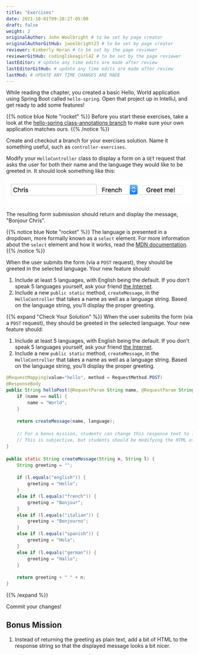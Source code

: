 ```yaml
---
title: "Exercises"
date: 2021-10-01T09:28:27-05:00
draft: false
weight: 2
originalAuthor: John Woolbright # to be set by page creator
originalAuthorGitHub: jwoolbright23 # to be set by page creator
reviewer: Kimberly Horan # to be set by the page reviewer
reviewerGitHub: codinglikeagirl42 # to be set by the page reviewer
lastEditor: # update any time edits are made after review
lastEditorGitHub: # update any time edits are made after review
lastMod: # UPDATE ANY TIME CHANGES ARE MADE
---
```


While reading the chapter, you created a basic Hello, World application using Spring Boot called `hello-spring`. Open that project up in IntelliJ, and get ready to add some features!

{{% notice blue Note "rocket" %}}
Before you start these exercises, take a look at the [hello-spring class-annotations branch](https://github.com/LaunchCodeEducation/hello-spring/tree/class-annotations) to make sure your own application matches ours.
{{% /notice %}}

Create and checkout a branch for your exercises solution. Name it something useful, such as `controller-exercises`.

Modify your `HelloController` class to display a form on a `GET` request that asks the user for both their name and the language they would like to be greeted in. It should look something like this:

![Greeting Form](pictures/form.png?classes=border)

The resulting form submission should return and display the message, "Bonjour Chris".

{{% notice blue Note "rocket" %}}
The language is presented in a dropdown, more formally known as a `select` element. For more information about the `select` element and how it works, read the [MDN documentation](https://developer.mozilla.org/en-US/docs/Web/HTML/Element/select).
{{% /notice %}}

When the user submits the form (via a `POST` request), they should be greeted in the selected language. Your new feature should:

1. Include at least 5 languages, with English being the default. If you don't speak 5 languages yourself, ask your friend [the Internet](http://pocketcultures.com/2008/10/30/say-hello-in-20-languages/).
2. Include a new `public static` method, `createMessage`, in the `HelloController` that takes a name as well as a language string. Based on the language string, you'll display the proper greeting.

{{% expand "Check Your Solution" %}}
When the user submits the form (via a ``POST`` request), they should be
greeted in the selected language. Your new feature should: 

1. Include at least 5 languages, with English being the default. If you don’t speak 5 languages yourself, ask your friend [the Internet](<http://pocketcultures.com/2008/10/30/say-hello-in-20-languages/>).
1. Include a new ``public static`` method, ``createMessage``, in the ``HelloController`` that takes a name as well as a language string. Based on the language string, you’ll display the proper greeting.

```java
@RequestMapping(value="hello", method = RequestMethod.POST)
@ResponseBody
public String helloPost(@RequestParam String name, @RequestParam String language) {
    if (name == null) {
        name = "World";
    }

    return createMessage(name, language);

    // For a bonus mission, students can change this response text to look nicer.
    // This is subjective, but students should be modifying the HTML of the response string.
}

public static String createMessage(String n, String l) {
    String greeting = "";

    if (l.equals("english")) {
        greeting = "Hello";
    }
    else if (l.equals("french")) {
        greeting = "Bonjour";
    }
    else if (l.equals("italian")) {
        greeting = "Bonjourno";
    }
    else if (l.equals("spanish")) {
        greeting = "Hola";
    }
    else if (l.equals("german")) {
        greeting = "Hallo";
    }

    return greeting + " " + n;
}
```
{{% /expand %}}

Commit your changes!

## Bonus Mission

1. Instead of returning the greeting as plain text, add a bit of HTML to the response string so that the displayed message looks a bit nicer.
